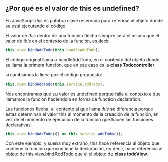 ## ¿Por qué es el valor de this es undefined?

En JavaScript *this* es palabra clave reservada para referirse al objeto donde se está ejecutando el código.

El valor de *this* dentro de una función flecha siempre será el mismo que el valor de *this* en el contexto de la función, es decir, 


```js 
this.view.bindAddTodo(this.handleAddTodo);
```
El código original llama a handleAddTodo, en el contexto del objeto donde se llama la primera función, que en ese caso es la **class Todocontroller**.

si cambiamos la linea por el código propuesto:
```js 
this.view.bindAddTodo(this.service.addTodo);
```
Nos encontramos que su valor es undefined porque falla el contexto a que llamamos la función haciendola en forma de function declaration.

Las funciones flecha, el contexto al que llama *this* se diferencia porque estas determinan el valor this al momento de la creación de la función, en vez de el momento de ejecución de la función que hacen las funciones declarativas.
```js 
this.view.bindAddTodo(() => this.service.addTodo());
```
Con este ejemplo, y suena muy extraño, this hace referencia al objeto que contiene la función que contiene la declaración, es decir, hace referencia al objeto de this.view.bindAddTodo que el el objeto de **class todoView**.